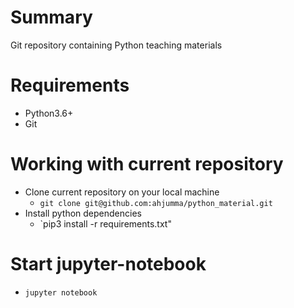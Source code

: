 # Summary
Git repository containing Python teaching materials

# Requirements
 * Python3.6+
 * Git

# Working with current repository
 * Clone current repository on your local machine
    * `git clone git@github.com:ahjumma/python_material.git`
 * Install python dependencies
    * `pip3 install -r requirements.txt"

# Start jupyter-notebook
 * `jupyter notebook`


